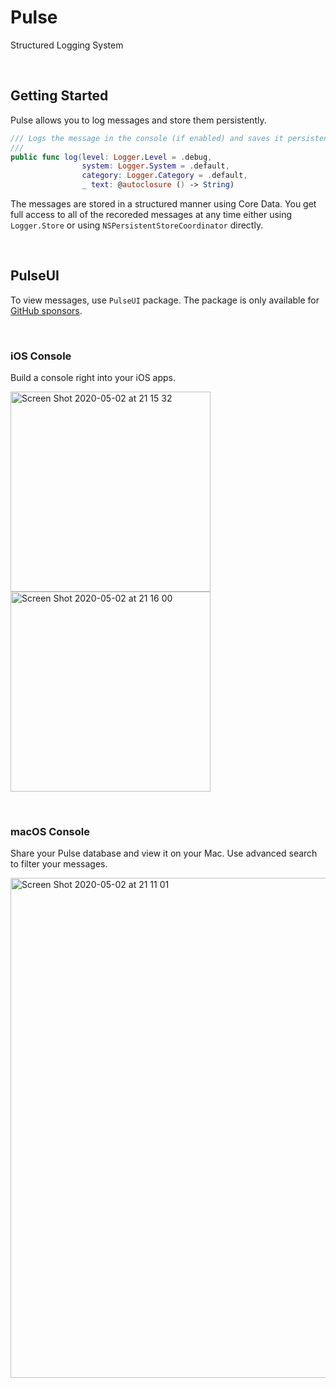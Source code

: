 
# Pulse

Structured Logging System

<br/>

## Getting Started

Pulse allows you to log messages and store them persistently.

```swift
/// Logs the message in the console (if enabled) and saves it persistently.
///
public func log(level: Logger.Level = .debug,
                system: Logger.System = .default,
                category: Logger.Category = .default,
                _ text: @autoclosure () -> String)
```

The messages are stored in a structured manner using Core Data. You get full access to all of the recoreded messages at any time either using `Logger.Store` or using `NSPersistentStoreCoordinator` directly.

<br/>

## PulseUI

To view messages, use `PulseUI` package. The package is only available for [GitHub sponsors](https://github.com/sponsors/kean).

<br/>

### iOS Console

Build a console right into your iOS apps.

<img width="320" alt="Screen Shot 2020-05-02 at 21 15 32" src="https://user-images.githubusercontent.com/1567433/80896282-d85cfd80-8cba-11ea-83f7-323cdf844bc9.png"> <img width="320" alt="Screen Shot 2020-05-02 at 21 16 00" src="https://user-images.githubusercontent.com/1567433/80896284-d98e2a80-8cba-11ea-8bd0-8c5500483766.png">

<br/>

### macOS Console

Share your Pulse database and view it on your Mac. Use advanced search to filter your messages.

<img width="800" alt="Screen Shot 2020-05-02 at 21 11 01" src="https://user-images.githubusercontent.com/1567433/80896328-22de7a00-8cbb-11ea-886e-8e29c4d9f7f0.png">



